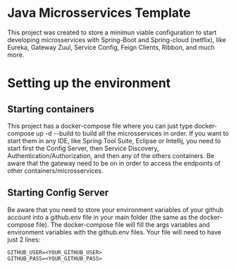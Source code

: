 # Java Microsservices Template
This project was created to store a minimun viable configuration to start developing microsservices with Spring-Boot and Spring-cloud (netflix), like Eureka, Gateway Zuul, Service Config, Feign Clients, Ribbon, and much more.

# Setting up the environment

## Starting containers
This project has a docker-compose file where you can just type docker-compose up -d --build to build all the microsservices in order. If you want to start them in any IDE, like Spring Tool Suite, Eclipse or Intellij, you need to start first the Config Server, then Service Discovery, Authentication/Authorization, and then any of the others containers.
Be aware that the gateway need to be on in order to access the endpoints of other containers/microsservices.

## Starting Config Server
Be aware that you need to store your environment variables of your github account into a github.env file in your main folder (the same as the docker-compose file). The docker-compose file will fill the args variables and environment variables with the github.env files.
Your file will need to have just 2 lines:
```
GITHUB_USER=<YOUR_GITHUB_USER>
GITHUB_PASS=<YOUR_GITHUB_PASS>
```
